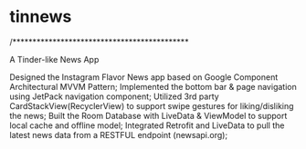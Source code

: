# tinnews
/********************************************

A Tinder-like News App

Designed the Instagram Flavor News app based on Google Component Architectural MVVM Pattern;
Implemented the bottom bar & page navigation using JetPack navigation component;
Utilized 3rd party CardStackView(RecyclerView) to support swipe gestures for liking/disliking the news;
Built the Room Database with LiveData & ViewModel to support local cache and offline model;
Integrated Retrofit and LiveData to pull the latest news data from a RESTFUL endpoint  (newsapi.org);
